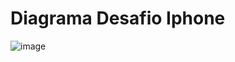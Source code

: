 # Diagrama Desafio Iphone

![image](https://github.com/user-attachments/assets/b6e0fa70-e814-463a-a6c1-c01ee2a61ff2)
